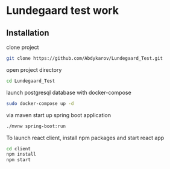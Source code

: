 # Lundegaard test work

## Installation

clone project

```bash
git clone https://github.com/Abdykarov/Lundegaard_Test.git
```

open project directory

```bash
cd Lundegaard_Test
```

launch postgresql database with docker-compose

```bash
sudo docker-compose up -d
```

via maven start up spring boot application

```bash
./mvnw spring-boot:run
```

To launch react client, install npm packages and start react app

```bash
cd client
npm install
npm start
```